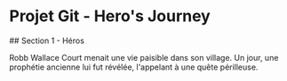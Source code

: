 ﻿# Projet Git - Hero's Journey







\## Section 1 - Héros

Robb Wallace Court menait une vie paisible dans son village. Un jour, une prophétie ancienne lui fut révélée, l'appelant à une quête périlleuse.


